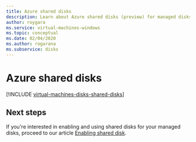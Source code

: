 ```yaml
---
title: Azure shared disks
description: Learn about Azure shared disks (preview) for managed disks, including how to create them using PowerShell and Azure Resource Manager.
author: roygara
ms.service: virtual-machines-windows
ms.topic: conceptual
ms.date: 02/04/2020
ms.author: rogarana
ms.subservice: disks
---
```


# Azure shared disks

[!INCLUDE [virtual-machines-disks-shared-disks](../../../includes/virtual-machines-disks-shared-disks.md)]

## Next steps

If you're interested in enabling and using shared disks for your managed disks, proceed to our article [Enabling shared disk](disks-enabling-shared-disk.md).
